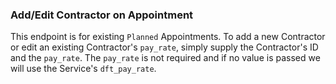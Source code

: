 ### Add/Edit Contractor on Appointment

This endpoint is for existing `Planned` Appointments. To add a new Contractor or edit an existing 
Contractor's `pay_rate`, simply supply the Contractor's ID and the `pay_rate`. The `pay_rate` 
is not required and if no value is passed we will use the Service's `dft_pay_rate`.
